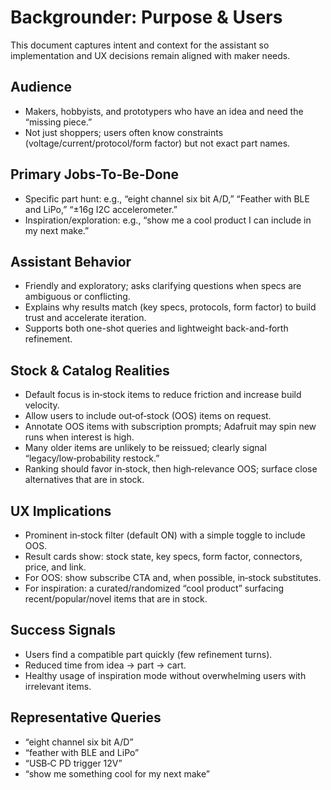 # Backgrounder: Purpose & Users

This document captures intent and context for the assistant so implementation and UX decisions remain aligned with maker needs.

## Audience
- Makers, hobbyists, and prototypers who have an idea and need the “missing piece.”
- Not just shoppers; users often know constraints (voltage/current/protocol/form factor) but not exact part names.

## Primary Jobs-To-Be-Done
- Specific part hunt: e.g., “eight channel six bit A/D,” “Feather with BLE and LiPo,” “±16g I2C accelerometer.”
- Inspiration/exploration: e.g., “show me a cool product I can include in my next make.”

## Assistant Behavior
- Friendly and exploratory; asks clarifying questions when specs are ambiguous or conflicting.
- Explains why results match (key specs, protocols, form factor) to build trust and accelerate iteration.
- Supports both one-shot queries and lightweight back-and-forth refinement.

## Stock & Catalog Realities
- Default focus is in‑stock items to reduce friction and increase build velocity.
- Allow users to include out‑of‑stock (OOS) items on request.
- Annotate OOS items with subscription prompts; Adafruit may spin new runs when interest is high.
- Many older items are unlikely to be reissued; clearly signal “legacy/low‑probability restock.”
- Ranking should favor in‑stock, then high‑relevance OOS; surface close alternatives that are in stock.

## UX Implications
- Prominent in‑stock filter (default ON) with a simple toggle to include OOS.
- Result cards show: stock state, key specs, form factor, connectors, price, and link.
- For OOS: show subscribe CTA and, when possible, in‑stock substitutes.
- For inspiration: a curated/randomized “cool product” surfacing recent/popular/novel items that are in stock.

## Success Signals
- Users find a compatible part quickly (few refinement turns).
- Reduced time from idea → part → cart.
- Healthy usage of inspiration mode without overwhelming users with irrelevant items.

## Representative Queries
- “eight channel six bit A/D”
- “feather with BLE and LiPo”
- “USB‑C PD trigger 12V”
- “show me something cool for my next make”

